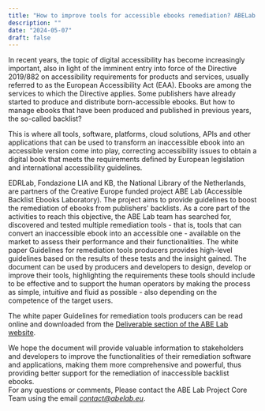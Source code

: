 ```yaml
---
title: "How to improve tools for accessible ebooks remediation? ABELab guidelines released!"
description: ""
date: "2024-05-07"
draft: false
---
```


In recent years, the topic of digital accessibility has become increasingly important, also in light of the imminent entry into force of the Directive 2019/882 on accessibility requirements for products and services, usually referred to as the European Accessibility Act (EAA). Ebooks are among the services to which the Directive applies. Some publishers have already started to produce and distribute born-accessible ebooks. But how to manage ebooks that have been produced and published in previous years, the so-called backlist?

This is where all tools, software, platforms, cloud solutions, APIs and other applications that can be used to transform an inaccessible ebook into an accessible version come into play, correcting accessibility issues to obtain a digital book that meets the requirements defined by European legislation and international accessibility guidelines. 

EDRLab, Fondazione LIA and KB, the National Library of the Netherlands, are partners of the Creative Europe funded project ABE Lab (Accessible Backlist Ebooks Laboratory). The project aims to provide guidelines to boost the remediation of ebooks from publishers' backlists. As a core part of the activities to reach this objective, the ABE Lab team has searched for, discovered and tested multiple remediation tools - that is, tools that can convert an inaccessible ebook into an accessible one -  available on the market to assess their performance and their functionalities. The white paper Guidelines for remediation tools producers provides high-level guidelines based on the results of these tests and the insight gained.
The document can be used by producers and developers to design, develop or improve their tools, highlighting the requirements these tools should include to be effective and to support the human operators by making the process as simple, intuitive and fluid as possible - also depending on the competence of the target users.

The white paper Guidelines for remediation tools producers can be read online and downloaded from the [Deliverable section of the ABE Lab website](https://www.abelab.eu/outcomes/deliverables/#guidelines-for-remediation-tools-producers). 

We hope the document will provide valuable information to stakeholders and developers to improve the functionalities of their remediation software and applications, making them more comprehensive and powerful, thus providing better support for the remediation of inaccessible backlist ebooks.  
For any questions or comments, Please contact the ABE Lab Project Core Team using the email *contact@abelab.eu*.